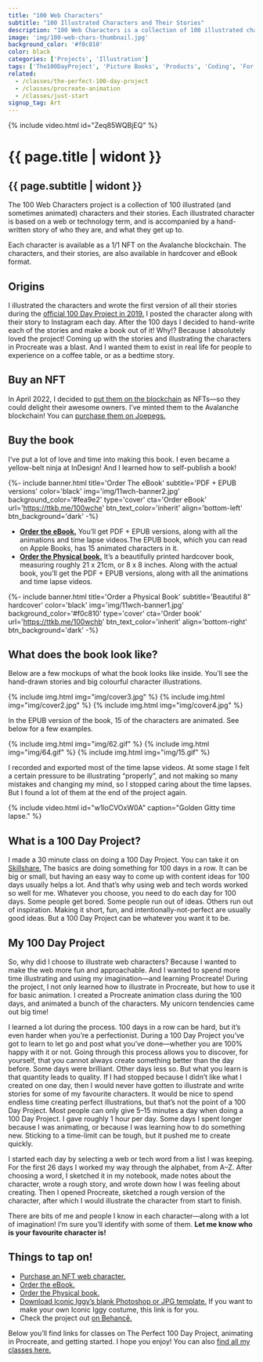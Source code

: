```yaml
---
title: "100 Web Characters"
subtitle: "100 Illustrated Characters and Their Stories"
description: "100 Web Characters is a collection of 100 illustrated characters and their stories. Each illustrated character is based on a web or technology term, and is accompanied by a hand-written story of who they are, and what they get up to."
image: 'img/100-web-chars-thumbnail.jpg'
background_color: '#f0c810'
color: black
categories: ['Projects', 'Illustration']
tags: ['The100DayProject', 'Picture Books', 'Products', 'Coding', 'For Sale']
related:
  - /classes/the-perfect-100-day-project
  - /classes/procreate-animation
  - /classes/just-start
signup_tag: Art
---
```


{% include video.html id="Zeq85WQBjEQ" %}

# {{ page.title | widont }}
## {{ page.subtitle | widont }}

The 100 Web Characters project is a collection of 100 illustrated (and sometimes animated) characters and their stories. Each illustrated character is based on a web or technology term, and is accompanied by a hand-written story of who they are, and what they get up to.

Each character is available as a 1/1 NFT on the Avalanche blockchain. The characters, and their stories, are also available in hardcover and eBook format.

## Origins
I illustrated the characters and wrote the first version of all their stories during the [official 100 Day Project in 2019.](https://www.the100dayproject.org/) I posted the character along with their story to Instagram each day. After the 100 days I decided to hand-write each of the stories and make a book out of it! Why!? Because I absolutely loved the project! Coming up with the stories and illustrating the characters in Procreate was a blast. And I wanted them to exist in real life for people to experience on a coffee table, or as a bedtime story.

## Buy an NFT
In April 2022, I decided to [put them on the blockchain](https://ttkb.me/100wch) as NFTs—so they could delight their awesome owners. I’ve minted them to the Avalanche blockchain! You can [purchase them on Joepegs.](https://ttkb.me/100wch)

## Buy the book
I’ve put a lot of love and time into making this book. I even became a yellow-belt ninja at InDesign! And I learned how to self-publish a book!

{%- include banner.html title='Order The eBook' subtitle='PDF + EPUB versions' color='black' img='img/11wch-banner2.jpg' background_color='#fea9e2' type='cover' cta='Order eBook' url='https://ttkb.me/100wche' btn_text_color='inherit' align='bottom-left' btn_background='dark' -%}

- **[Order the eBook.](https://ttkb.me/100wche)** You’ll get PDF + EPUB versions, along with all the animations and time lapse videos.The EPUB book, which you can read on Apple Books, has 15 animated characters in it.
- **[Order the Physical book.](https://ttkb.me/100wchb)** It’s a beautifully printed hardcover book, measuring roughly 21 x 21cm, or 8 x 8 inches. Along with the actual book, you’ll get the PDF + EPUB versions, along with all the animations and time lapse videos.

{%- include banner.html
	title='Order a Physical Book'
	subtitle='Beautiful 8" hardcover'
	color='black'
	img='img/11wch-banner1.jpg'
	background_color='#f0c810'
	type='cover'
	cta='Order book'
	url='https://ttkb.me/100wchb'
	btn_text_color='inherit'
	align='bottom-right'
	btn_background='dark' -%}
	
## What does the book look like?
Below are a few mockups of what the book looks like inside. You’ll see the hand-drawn stories and big colourful character illustrations.

{% include img.html img="img/cover3.jpg" %}
{% include img.html img="img/cover2.jpg" %}
{% include img.html img="img/cover4.jpg" %}

In the EPUB version of the book, 15 of the characters are animated. See below for a few examples.

{% include img.html img="img/62.gif" %}
{% include img.html img="img/64.gif" %}
{% include img.html img="img/15.gif" %}

I recorded and exported most of the time lapse videos. At some stage I felt a certain pressure to be illustrating “properly”, and not making so many mistakes and changing my mind, so I stopped caring about the time lapses. But I found a lot of them at the end of the project again.

{% include video.html id="w1loCVOxW0A" caption="Golden Gitty time lapse." %}


## What is a 100 Day Project?
I made a 30 minute class on doing a 100 Day Project. You can take it on [Skillshare.](https://ttkb.me/perfect-100-day-proj) The basics are doing something for 100 days in a row. It can be big or small, but having an easy way to come up with content ideas for 100 days usually helps a lot. And that’s why using web and tech words worked so well for me. Whatever you choose, you need to do each day for 100 days. Some people get bored. Some people run out of ideas. Others run out of inspiration. Making it short, fun, and intentionally-not-perfect are usually good ideas. But a 100 Day Project can be whatever you want it to be.

## My 100 Day Project
So, why did I choose to illustrate web characters? Because I wanted to make the web more fun and approachable. And I wanted to spend more time illustrating and using my imagination—and learning Procreate! During the project, I not only learned how to illustrate in Procreate, but how to use it for basic animation. I created a Procreate animation class during the 100 days, and animated a bunch of the characters. My unicorn tendencies came out big time!

I learned a lot during the process. 100 days in a row can be hard, but it’s even harder when you’re a perfectionist. During a 100 Day Project you’ve got to learn to let go and post what you’ve done—whether you are 100% happy with it or not. Going through this process allows you to discover, for yourself, that you cannot always create something better than the day before. Some days were brilliant. Other days less so. But what you learn is that quantity leads to quality. If I had stopped because I didn’t like what I created on one day, then I would never have gotten to illustrate and write stories for some of my favourite characters. It would be nice to spend endless time creating perfect illustrations, but that’s not the point of a 100 Day Project. Most people can only give 5–15 minutes a day when doing a 100 Day Project. I gave roughly 1 hour per day. Some days I spent longer because I was animating, or because I was learning how to do something new. Sticking to a time-limit can be tough, but it pushed me to create quickly.

I started each day by selecting a web or tech word from a list I was keeping. For the first 26 days I worked my way through the alphabet, from A–Z. After choosing a word, I sketched it in my notebook, made notes about the character, wrote a rough story, and wrote down how I was feeling about creating. Then I opened Procreate, sketched a rough version of the character, after which I would illustrate the character from start to finish.

There are bits of me and people I know in each character—along with a lot of imagination! I’m sure you’ll identify with some of them. **Let me know who is your favourite character is!**

## Things to tap on!
- [Purchase an NFT web character.](https://ttkb.me/100wch)
- [Order the eBook.](https://ttkb.me/100wche)
- [Order the Physical book.](https://ttkb.me/100wchb)
- [Download Iconic Iggy’s blank Photoshop or JPG template.](https://ttkb.me/100wch-iggy) If you want to make your own Iconic Iggy costume, this link is for you.
- Check the project out [on Behancē.](https://www.behance.net/gallery/93941091/100-Web-Characters)

Below you’ll find links for classes on The Perfect 100 Day Project, animating in Procreate, and getting started. I hope you enjoy! You can also [find all my classes here.](/classes)